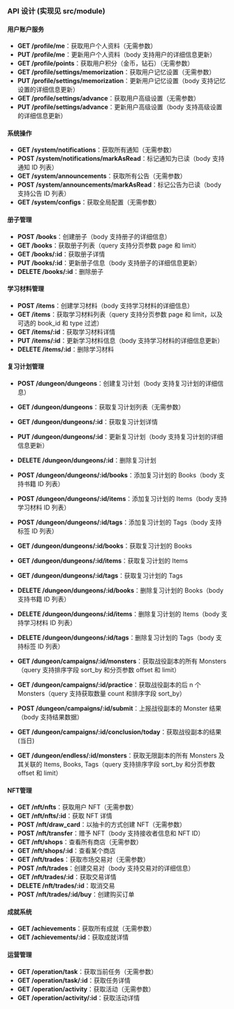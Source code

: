 ### API 设计 (实现见 src/module)

#### 用户账户服务

- **GET /profile/me**：获取用户个人资料（无需参数）
- **PUT /profile/me**：更新用户个人资料（body 支持用户的详细信息更新）
- **GET /profile/points**：获取用户积分（金币，钻石）（无需参数）
- **GET /profile/settings/memorization**：获取用户记忆设置（无需参数）
- **PUT /profile/settings/memorization**：更新用户记忆设置（body 支持记忆设置的详细信息更新）
- **GET /profile/settings/advance**：获取用户高级设置（无需参数）
- **PUT /profile/settings/advance**：更新用户高级设置（body 支持高级设置的详细信息更新）

#### 系统操作

- **GET /system/notifications**：获取所有通知（无需参数）
- **POST /system/notifications/markAsRead**：标记通知为已读（body 支持通知 ID 列表）
- **GET /system/announcements**：获取所有公告（无需参数）
- **POST /system/announcements/markAsRead**：标记公告为已读（body 支持公告 ID 列表）
- **GET /system/configs**：获取全局配置（无需参数）

#### 册子管理

- **POST /books**：创建册子（body 支持册子的详细信息）
- **GET /books**：获取册子列表（query 支持分页参数 page 和 limit）
- **GET /books/:id**：获取册子详情
- **PUT /books/:id**：更新册子信息（body 支持册子的详细信息更新）
- **DELETE /books/:id**：删除册子

#### 学习材料管理

- **POST /items**：创建学习材料（body 支持学习材料的详细信息）
- **GET /items**：获取学习材料列表（query 支持分页参数 page 和 limit，以及可选的 book_id 和 type 过滤）
- **GET /items/:id**：获取学习材料详情
- **PUT /items/:id**：更新学习材料信息（body 支持学习材料的详细信息更新）
- **DELETE /items/:id**：删除学习材料

#### 复习计划管理

- **POST /dungeon/dungeons**：创建复习计划（body 支持复习计划的详细信息）
- **GET /dungeon/dungeons**：获取复习计划列表（无需参数）
- **GET /dungeon/dungeons/:id**：获取复习计划详情
- **PUT /dungeon/dungeons/:id**：更新复习计划（body 支持复习计划的详细信息更新）
- **DELETE /dungeon/dungeons/:id**：删除复习计划

- **POST /dungeon/dungeons/:id/books**：添加复习计划的 Books（body 支持书籍 ID 列表）
- **POST /dungeon/dungeons/:id/items**：添加复习计划的 Items（body 支持学习材料 ID 列表）
- **POST /dungeon/dungeons/:id/tags**：添加复习计划的 Tags（body 支持标签 ID 列表）
- **GET /dungeon/dungeons/:id/books**：获取复习计划的 Books
- **GET /dungeon/dungeons/:id/items**：获取复习计划的 Items
- **GET /dungeon/dungeons/:id/tags**：获取复习计划的 Tags
- **DELETE /dungeon/dungeons/:id/books**：删除复习计划的 Books（body 支持书籍 ID 列表）
- **DELETE /dungeon/dungeons/:id/items**：删除复习计划的 Items（body 支持学习材料 ID 列表）
- **DELETE /dungeon/dungeons/:id/tags**：删除复习计划的 Tags（body 支持标签 ID 列表）

- **GET /dungeon/campaigns/:id/monsters**：获取战役副本的所有 Monsters（query 支持排序字段 sort_by 和分页参数 offset 和 limit）
- **GET /dungeon/campaigns/:id/practice**：获取战役副本的后 n 个 Monsters（query 支持获取数量 count 和排序字段 sort_by）
- **POST /dungeon/campaigns/:id/submit**：上报战役副本的 Monster 结果（body 支持结果数据）
- **GET /dungeon/campaigns/:id/conclusion/today**：获取战役副本的结果 (当日)

- **GET /dungeon/endless/:id/monsters**：获取无限副本的所有 Monsters 及其关联的 Items, Books, Tags（query 支持排序字段 sort_by 和分页参数 offset 和 limit）

#### NFT管理
- **GET /nft/nfts**：获取用户 NFT（无需参数）
- **GET /nft/nfts/:id**：获取 NFT 详情
- **POST /nft/draw_card**：以抽卡的方式创建 NFT（无需参数）
- **POST /nft/transfer**：赠予 NFT（body 支持接收者信息和 NFT ID）
- **GET /nft/shops**：查看所有商店（无需参数）
- **GET /nft/shops/:id**：查看某个商店
- **GET /nft/trades**：获取市场交易对（无需参数）
- **POST /nft/trades**：创建交易对（body 支持交易对的详细信息）
- **GET /nft/trades/:id**：获取交易详情
- **DELETE /nft/trades/:id**：取消交易
- **POST /nft/trades/:id/buy**：创建购买订单

#### 成就系统

- **GET /achievements**：获取所有成就（无需参数）
- **GET /achievements/:id**：获取成就详情

#### 运营管理

- **GET /operation/task**：获取当前任务（无需参数）
- **GET /operation/task/:id**：获取任务详情
- **GET /operation/activity**：获取活动（无需参数）
- **GET /operation/activity/:id**：获取活动详情